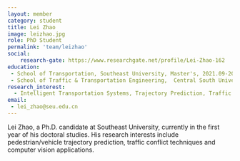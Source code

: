 ```yaml
---
layout: member
category: student
title: Lei Zhao
image: leizhao.jpg
role: PhD Student
permalink: 'team/leizhao'
social:
    research-gate: https://www.researchgate.net/profile/Lei-Zhao-162
education:
 - School of Transportation, Southeast University, Master's, 2021.09-2024.06 
 - School of Traffic & Transportation Engineering,  Central South University,  Bachelor's, 2017.09-2021.06
research_interest: 
  - Intelligent Transportation Systems, Trajectory Prediction, Traffic Conflict Techniques, Computer Vision
email:
 - lei_zhao@seu.edu.cn
---
```


Lei Zhao, a Ph.D. candidate at Southeast University, currently in the first year of his doctoral studies. His research interests include pedestrian/vehicle trajectory prediction, traffic conflict techniques and computer vision applications.

